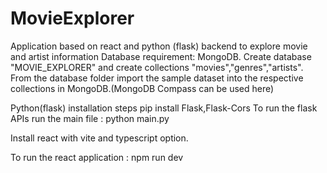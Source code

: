 # MovieExplorer
Application based on react and python (flask) backend to explore movie and artist information
Database requirement: MongoDB.
  Create database "MOVIE_EXPLORER" and create collections "movies","genres","artists". 
  From the database folder import the sample dataset into the respective collections in MongoDB.(MongoDB Compass can be used here)

Python(flask) installation steps
pip install Flask,Flask-Cors
To run the flask APIs run the main file : python main.py 


Install react with vite and typescript option.

To run the react application : npm run dev 




